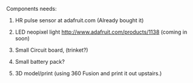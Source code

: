 Components needs:

1. HR pulse sensor at adafruit.com (Already bought it)

2. LED neopixel light http://www.adafruit.com/products/1138 (coming in soon) 

3. Small Circuit board,  (trinket?)

4. Small battery pack? 

5. 3D model/print (using 360 Fusion and print it out upstairs.)
